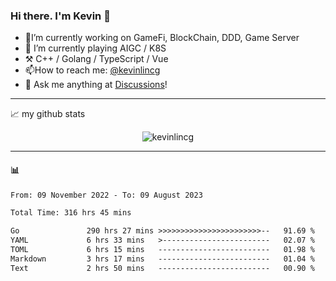 ### Hi there. I'm Kevin 👋

- 🔭I’m currently working on GameFi, BlockChain, DDD, Game Server
- 🌱 I’m currently playing AIGC / K8S
-   :hammer_and_pick: C++ / Golang / TypeScript / Vue
- 📫How to reach me: [@kevinlincg](https://twitter.com/kevinlincg) 
-   :thought_balloon: Ask me anything at [Discussions](https://github.com/kevinlincg/kevinlincg/discussions/new)!

---

📈 my github stats

<p align="center"> <img src="https://github-readme-stats-ouuan.vercel.app/api?username=kevinlincg&theme=dark&show_icons=true&count_private=true" alt="kevinlincg" />

---

#### :bar_chart: 

<!--START_SECTION:waka-->

```txt
From: 09 November 2022 - To: 09 August 2023

Total Time: 316 hrs 45 mins

Go               290 hrs 27 mins >>>>>>>>>>>>>>>>>>>>>>>--   91.69 %
YAML             6 hrs 33 mins   >------------------------   02.07 %
TOML             6 hrs 15 mins   -------------------------   01.98 %
Markdown         3 hrs 17 mins   -------------------------   01.04 %
Text             2 hrs 50 mins   -------------------------   00.90 %
```

<!--END_SECTION:waka-->
